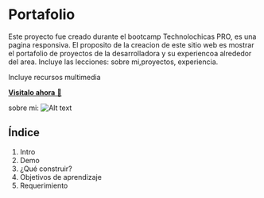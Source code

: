# Portafolio

Este proyecto fue creado durante el bootcamp Technolochicas PRO, es una pagina responsiva. 
El proposito de la creacion de este sitio web es mostrar el portafolio de proyectos de la desarrolladora y su experiencoa alrededor del area.
Incluye las lecciones: sobre mi,proyectos, experiencia.

Incluye recursos multimedia

<a href="" target="_blank"> **Visitalo ahora** 🚀</a>

sobre mi:
![Alt text](assets/...)

## Índice
1. Intro
2. Demo
3. ¿Qué construir?
4. Objetivos de aprendizaje
5. Requerimiento
